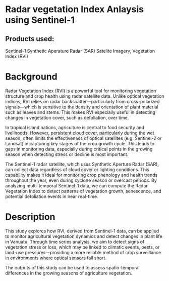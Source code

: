 # Radar vegetation Index Anlaysis using Sentinel-1
## Products used: 
Sentinel-1 Synthetic Aperature Radar (SAR) Satelite Imagery, Vegetation Index (RVI)

# Background
Radar Vegetation Index (RVI) is a powerful tool for monitoring vegetation structure and crop health using radar satellite data. 
Unlike optical vegetation indices, RVI relies on radar backscatter—particularly from cross-polarized signals—which is sensitive to the density and orientation of plant material such as leaves and stems. 
This makes RVI especially useful in detecting changes in vegetation cover, such as defoliation, over time.

In tropical island nations, agriculture is central to food security and livelihoods. 
However, persistent cloud cover, particularly during the wet season, often limits the effectiveness of optical satellites (e.g. Sentinel-2 or Landsat) in capturing key stages of the crop growth cycle. 
This leads to gaps in monitoring data, especially during critical points in the growing season when detecting stress or decline is most important.

The Sentinel-1 radar satellite, which uses Synthetic Aperture Radar (SAR), can collect data regardless of cloud cover or lighting conditions. 
This capability makes it ideal for monitoring crop phenology and health trends throughout the year, even during cyclone season or overcast periods. 
By analyzing multi-temporal Sentinel-1 data, we can compute the Radar Vegetation Index to detect patterns of vegetation growth, senescence, and potential defoliation events in near real-time.

# Description
This study explores how RVI, derived from Sentinel-1 data, can be applied to monitor agricultural vegetation dynamics and detect changes in plant life in Vanuatu. 
Through time series analysis, we aim to detect signs of vegetation stress or loss, which may be linked to climatic events, pests, or land-use pressures—providing a more reliable method of crop surveillance in environments where optical sensors fall short.

The outputs of this study can be used to assess spatio-temporal differences in the growing seasons of agriculture vegetation.
